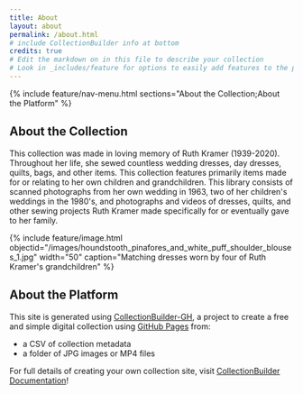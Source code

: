 ```yaml
---
title: About
layout: about
permalink: /about.html
# include CollectionBuilder info at bottom
credits: true
# Edit the markdown on in this file to describe your collection
# Look in _includes/feature for options to easily add features to the page
---
```


{% include feature/nav-menu.html sections="About the Collection;About the Platform" %}

## About the Collection
This collection was made in loving memory of Ruth Kramer (1939-2020).  Throughout her life, she sewed countless wedding dresses, day dresses, quilts, bags, and other items.  This collection features primarily items made for or relating to her own children and grandchildren.  This library consists of scanned photographs from her own wedding in 1963, two of her children's weddings in the 1980's, and photographs and videos of dresses, quilts, and other sewing projects Ruth Kramer made specifically for or eventually gave to her family.

{% include feature/image.html objectid="/images/houndstooth_pinafores_and_white_puff_shoulder_blouses_1.jpg" width="50" caption="Matching dresses worn by four of Ruth Kramer's grandchildren" %}

## About the Platform

This site is generated using [CollectionBuilder-GH](https://collectionbuilding.github.io/gh/), a project to create a free and simple digital collection using [GitHub Pages](https://pages.github.com/) from: 

- a CSV of collection metadata
- a folder of JPG images or MP4 files

For full details of creating your own collection site, visit [CollectionBuilder Documentation](https://collectionbuilder.github.io/cb-docs/)!


